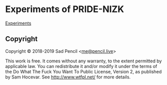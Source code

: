 # Experiments of PRIDE-NIZK

[Experiments](https://github.com/SadPencil/PRIDE-NIZK-Experiments/blob/master/Experiments/readme.md)

## Copyright
Copyright © 2018-2019 Sad Pencil &lt;me@pencil.live&gt;

This work is free. It comes without any warranty, to the extent permitted by applicable law. You can redistribute it and/or modify it under the terms of the Do What The Fuck You Want To Public License, Version 2, as published by Sam Hocevar. See http://www.wtfpl.net/ for more details.
